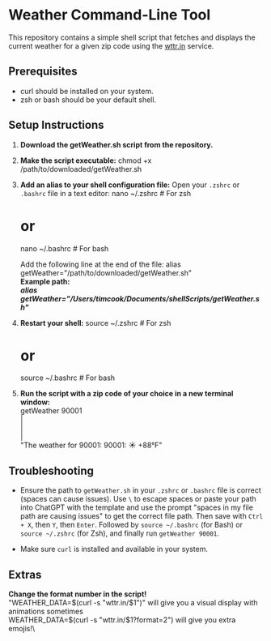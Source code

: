 # Weather Command-Line Tool

This repository contains a simple shell script that fetches and displays the current weather for a given zip code using the [wttr.in](https://wttr.in) service.

## Prerequisites

- curl should be installed on your system.
- zsh or bash should be your default shell.

## Setup Instructions

1. **Download the getWeather.sh script from the repository.**

2. **Make the script executable:**
   chmod +x /path/to/downloaded/getWeather.sh

3. **Add an alias to your shell configuration file:**
   Open your `.zshrc` or `.bashrc` file in a text editor:
   nano ~/.zshrc # For zsh
   # or
   nano ~/.bashrc # For bash

   Add the following line at the end of the file:
   alias getWeather="/path/to/downloaded/getWeather.sh"\
   **Example path:** \
   ***alias getWeather="/Users/timcook/Documents/shellScripts/getWeather.sh"***

4. **Restart your shell:**
   source ~/.zshrc # For zsh
   # or
   source ~/.bashrc # For bash

5. **Run the script with a zip code of your choice in a new terminal window:**\
   getWeather 90001\
   |\
   |\
   |\
   "The weather for 90001: 90001: ☀️   +88°F"

## Troubleshooting

* Ensure the path to `getWeather.sh` in your `.zshrc` or `.bashrc` file is correct (spaces can cause issues). Use `\` to escape spaces or paste your path into ChatGPT with the template and use the prompt "spaces in my file path are causing issues" to get the correct file path. Then save with `Ctrl + X`, then `Y`, then `Enter`. Followed by `source ~/.bashrc` (for Bash) or `source ~/.zshrc` (for Zsh), and finally run `getWeather 90001`.

* Make sure `curl` is installed and available in your system.


## Extras

**Change the format number in the script!**\
"WEATHER_DATA=$(curl -s "wttr.in/$1")" will give you a visual display with animations sometimes\
WEATHER_DATA=$(curl -s "wttr.in/$1?format=2") will give you extra emojis!\
